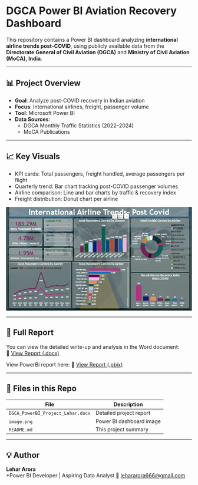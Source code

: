 # DGCA Power BI Aviation Recovery Dashboard

This repository contains a Power BI dashboard analyzing **international airline trends post-COVID**, using publicly available data from the **Directorate General of Civil Aviation (DGCA)** and **Ministry of Civil Aviation (MoCA), India**.

---

## 📊 Project Overview

- **Goal**: Analyze post-COVID recovery in Indian aviation
- **Focus**: International airlines, freight, passenger volume
- **Tool**: Microsoft Power BI
- **Data Sources**:
  - DGCA Monthly Traffic Statistics (2022–2024)
  - MoCA Publications

---

## 📈 Key Visuals

- KPI cards: Total passengers, freight handled, average passengers per flight  
- Quarterly trend: Bar chart tracking post-COVID passenger volumes  
- Airline comparison: Line and bar charts by traffic & recovery index  
- Freight distribution: Donut chart per airline

![Dashboard Screenshot](image.png)

---

## 📄 Full Report

You can view the detailed write-up and analysis in the Word document:  
📎 [View Report (.docx)](DGCA%20Power%20BI%20Dashboard%20Project.docx)

View PowerBi report here: 
📎 [View Report (.pbix)](https://app.powerbi.com/links/f6hHZT_tZG?ctid=aa2e8cd3-d01f-4f96-92ce-1f4dd6e178e7&pbi_source=linkShare&bookmarkGuid=2726d5a0-7c41-4da4-94ba-5b60e71281a2)

---

## 📁 Files in this Repo

| File                        | Description                            |
|-----------------------------|----------------------------------------|
| `DGCA_PowerBI_Project_Lehar.docx` | Detailed project report            |
| `image.png`             | Power BI dashboard image               |
| `README.md`                 | This project summary                   |

---

## 💡 Author

**Lehar Arora**  
*Power BI Developer | Aspiring Data Analyst
📧 lehararora666@gmail.com
